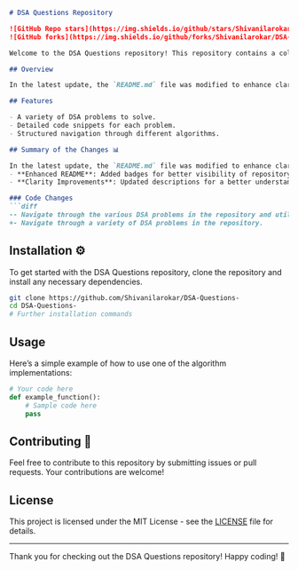 ```markdown
# DSA Questions Repository

![GitHub Repo stars](https://img.shields.io/github/stars/Shivanilarokar/DSA-Questions-?style=social) 
![GitHub forks](https://img.shields.io/github/forks/Shivanilarokar/DSA-Questions-?style=social)

Welcome to the DSA Questions repository! This repository contains a collection of Data Structures and Algorithms (DSA) problems along with their implementations in various programming languages. It's designed to help you learn and practice DSA concepts effectively.

## Overview

In the latest update, the `README.md` file was modified to enhance clarity and showcase the repository's offerings more effectively.

## Features

- A variety of DSA problems to solve.
- Detailed code snippets for each problem.
- Structured navigation through different algorithms.

## Summary of the Changes 📊

In the latest update, the `README.md` file was modified to enhance clarity and structure. Key changes include:
- **Enhanced README**: Added badges for better visibility of repository metrics.
- **Clarity Improvements**: Updated descriptions for a better understanding of the repository's content.

### Code Changes
```diff
-- Navigate through the various DSA problems in the repository and utilize the code snippets provided.
+- Navigate through a variety of DSA problems in the repository.
```

## Installation ⚙️

To get started with the DSA Questions repository, clone the repository and install any necessary dependencies.

```bash
git clone https://github.com/Shivanilarokar/DSA-Questions-
cd DSA-Questions-
# Further installation commands
```

## Usage

Here’s a simple example of how to use one of the algorithm implementations:

```python
# Your code here
def example_function():
    # Sample code here
    pass
```

## Contributing 🤝

Feel free to contribute to this repository by submitting issues or pull requests. Your contributions are welcome!

## License

This project is licensed under the MIT License - see the [LICENSE](LICENSE) file for details.

---

Thank you for checking out the DSA Questions repository! Happy coding! 🚀
```